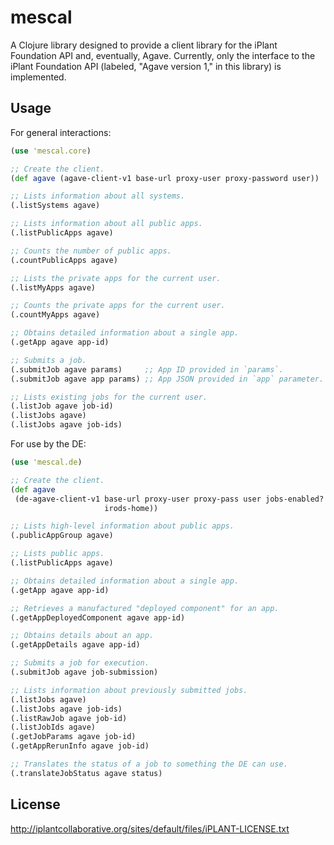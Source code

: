 # mescal

A Clojure library designed to provide a client library for the iPlant Foundation
API and, eventually, Agave. Currently, only the interface to the iPlant
Foundation API (labeled, "Agave version 1," in this library) is implemented.

## Usage

For general interactions:

```clojure
(use 'mescal.core)

;; Create the client.
(def agave (agave-client-v1 base-url proxy-user proxy-password user))

;; Lists information about all systems.
(.listSystems agave)

;; Lists information about all public apps.
(.listPublicApps agave)

;; Counts the number of public apps.
(.countPublicApps agave)

;; Lists the private apps for the current user.
(.listMyApps agave)

;; Counts the private apps for the current user.
(.countMyApps agave)

;; Obtains detailed information about a single app.
(.getApp agave app-id)

;; Submits a job.
(.submitJob agave params)     ;; App ID provided in `params`.
(.submitJob agave app params) ;; App JSON provided in `app` parameter.

;; Lists existing jobs for the current user.
(.listJob agave job-id)
(.listJobs agave)
(.listJobs agave job-ids)
```

For use by the DE:

```clojure
(use 'mescal.de)

;; Create the client.
(def agave
 (de-agave-client-v1 base-url proxy-user proxy-pass user jobs-enabled?
                     irods-home))

;; Lists high-level information about public apps.
(.publicAppGroup agave)

;; Lists public apps.
(.listPublicApps agave)

;; Obtains detailed information about a single app.
(.getApp agave app-id)

;; Retrieves a manufactured "deployed component" for an app.
(.getAppDeployedComponent agave app-id)

;; Obtains details about an app.
(.getAppDetails agave app-id)

;; Submits a job for execution.
(.submitJob agave job-submission)

;; Lists information about previously submitted jobs.
(.listJobs agave)
(.listJobs agave job-ids)
(.listRawJob agave job-id)
(.listJobIds agave)
(.getJobParams agave job-id)
(.getAppRerunInfo agave job-id)

;; Translates the status of a job to something the DE can use.
(.translateJobStatus agave status)
```

## License

http://iplantcollaborative.org/sites/default/files/iPLANT-LICENSE.txt
